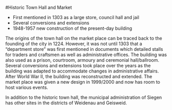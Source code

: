 #Historic Town Hall and Market

* First mentioned in 1303 as a large store, council hall and jail
* Several conversions and extensions
* 1948-1957 new construction of the present-day building

The origins of the town hall on the market place can be traced back to the founding of the city in 1224. However, it was not until 1303 that a “department store” was first mentioned in documents which detailed stalls for traders and craftsmen as well as administrative offices. The building was also used as a prison, courtroom, armoury and ceremonial hall/ballroom. Several conversions and extensions took place over the years as the building was adapted to accommodate changes in administrative affairs. After World War II, the building was reconstructed and extended. The market place was given a new design in 1999/2000 and now has room to host various events.

In addition to the historic town hall, the municipal administration of Siegen has other sites in the districts of Weidenau and Geisweid.
